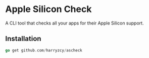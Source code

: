 # Apple Silicon Check

A CLI tool that checks all your apps for their Apple Silicon support.

## Installation

```go
go get github.com/harryzcy/ascheck
```
